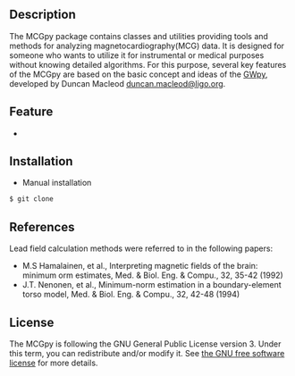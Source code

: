 ## Description
The MCGpy package contains classes and utilities providing tools and methods for analyzing magnetocardiography(MCG) data. It is designed for someone who wants to utilize it for instrumental or medical purposes without knowing detailed algorithms. For this purpose, several key features of the MCGpy are based on the basic concept and ideas of the [GWpy](https://github.com/gwpy/gwpy), developed by Duncan Macleod <duncan.macleod@ligo.org>.

## Feature
- 

## Installation
- Manual installation
```sh
$ git clone 

```

## References
Lead field calculation methods were referred to in the following papers:
- M.S Hamalainen, et al., Interpreting magnetic fields of the brain: minimum orm estimates,  Med. & Biol. Eng. & Compu., 32, 35-42 (1992)
- J.T. Nenonen, et al., Minimum-norm estimation in a boundary-element torso model, Med. & Biol. Eng. & Compu., 32, 42-48 (1994)

## License

The MCGpy is following the GNU General Public License version 3. Under this term, you can redistribute and/or modify it.
See [the GNU free software license](http://www.gnu.org/licenses/) for more details.
